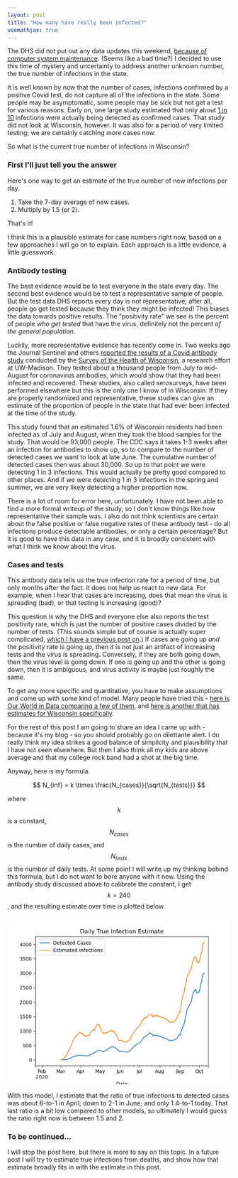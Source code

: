 ```yaml
---
layout: post
title: "How many have really been infected?"
usemathjax: true
---
```

The DHS did not put out any data updates this weekend, [because of computer system maintenance](https://www.jsonline.com/story/news/2020/10/17/heres-why-wisconsin-wont-report-new-coronavirus-numbers-weekend/3697080001/). (Seems like a bad time?) I decided to use this time of mystery and uncertainty to address another unknown number, the true number of infections in the state.

It is well known by now that the number of cases, infections confirmed by a positive Covid test, do not capture all of the infections in the state. Some people may be asymptomatic, some people may be sick but not get a test for various reasons. Early on, one large study estimated that only about [1 in 10](https://www.statnews.com/2020/07/21/cdc-study-actual-covid-19-cases/) infections were actually being detected as confirmed cases. That study did not look at Wisconsin, however. It was also for a period of very limited testing; we are certainly catching more cases now.

So what is the current true number of infections in Wisconsin?

### First I'll just tell you the answer
Here's one way to get an estimate of the true number of new infections per day.

1. Take the 7-day average of new cases.
1. Multiply by 1.5 (or 2).

That's it!

I think this is a plausible estimate for case numbers right now, based on a few approaches I will go on to explain. Each approach is a little evidence, a little guesswork.

### Antibody testing
The best evidence would be to test everyone in the state every day. The second best evidence would be to test a representative sample of people. But the test data DHS reports every day is not representative; after all, people go get tested because they think they might be infected! This biases the data towards positive results. The "positivity rate" we see is the percent of people *who get tested* that have the virus, definitely not the percent *of the general population*.

Luckily, more representative evidence has recently come in. Two weeks ago the Journal Sentinel and others [reported the results of a Covid antibody study](https://www.jsonline.com/story/news/2020/10/05/wisconsin-covid-19-less-than-2-of-state-population-have-antibodies/3457334001/) conducted by the [Survey of the Health of Wisconsin](https://show.wisc.edu/), a research effort at UW-Madison. They tested about a thousand people from July to mid-August for coronavirus antibodies, which would show that they had been infected and recovered. These studies, also called serosurveys, have been performed elsewhere but this is the only one I know of in Wisconsin. If they are properly randomized and representative, these studies can give an estimate of the proportion of people in the state that had ever been infected at the time of the study.

This study found that an estimated 1.6% of Wisconsin residents had been infected as of July and August, when they took the blood samples for the study. That would be 93,000 people. The CDC says it takes 1-3 weeks after an infection for antibodies to show up, so to compare to the number of detected cases we want to look at late June. The cumulative number of detected cases then was about 30,000. So up to that point we were detecting 1 in 3 infections. This would actually be pretty good compared to other places. And if we were detecting 1 in 3 infections in the spring and summer, we are very likely detecting a higher proportion now.

There is a lot of room for error here, unfortunately. I have not been able to find a more formal writeup of the study, so I don't know things like how representative their sample was. I also do not think scientists are certain about the false positive or false negative rates of these antibody test - do all infections produce detectable antibodies, or only a certain percentage? But it is good to have this data in any case, and it is broadly consistent with what I think we know about the virus.

### Cases and tests
This antibody data tells us the true infection rate for a period of time, but only months after the fact. It does not help us react to new data. For example, when I hear that cases are increasing, does that mean the virus is spreading (bad), or that testing is increasing (good)?

This question is why the DHS and everyone else also reports the test positivity rate, which is just the number of positive cases divided by the number of tests. (This sounds simple but of course is actually super complicated, [which I have a previous post on](2020-09-21-tests-positivity-rates.md).) If cases are going up *and* the positivity rate is going up, then it is not just an artifact of increasing tests and the virus is spreading. Conversely, if they are both going down, then the virus level is going down. If one is going up and the other is going down, then it is ambiguous, and virus activity is maybe just roughly the same.

To get any more specific and quantitative, you have to make assumptions and come up with some kind of model. Many people have tried this - [here is Our World in Data comparing a few of them](https://ourworldindata.org/covid-models), and [here is another that has estimates for Wisconsin specifically](https://pandemicnavigator.oliverwyman.com/forecast?mode=states&region=US_US-WI&panel=baseline).

For the rest of this post I am going to share an idea I came up with - because it's my blog - so you should probably go on dilettante alert. I do really think my idea strikes a good balance of simplicity and plausibility that I have not seen elsewhere. But then I also think all my kids are above average and that my college rock band had a shot at the big time.

Anyway, here is my formula.

$$
N_{inf} = k \times \frac{N_{cases}}{\sqrt{N_{tests}}}
$$

where $$k$$ is a constant, $$N_{cases}$$ is the number of daily cases, and $$N_{tests}$$ is the number of daily tests. At some point I will write up my thinking behind this formula, but I do not want to bore anyone with it now. Using the antibody study discussed above to calibrate the constant, I get $$k=240$$, and the resulting estimate over time is plotted below.

![True infection estimate](../assets/InfectionEstimates_WI_2020-10-19.png)

With this model, I estimate that the ratio of true infections to detected cases was about 6-to-1 in April; down to 2-1 in June; and only 1.4-to-1 today. That last ratio is a bit low compared to other models, so ultimately I would guess the ratio right now is between 1.5 and 2.

### To be continued...
I will stop the post here, but there is more to say on this topic. In a future post I will try to estimate true infections from deaths, and show how that estimate broadly fits in with the estimate in this post.
